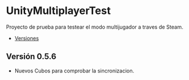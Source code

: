 # UnityMultiplayerTest
Proyecto de prueba para testear el modo multijugador a traves de Steam.

- [Versiones](https://github.com/Grabthesky/UnityMultiplayerTest/releases)

## Versión 0.5.6
- Nuevos Cubos para comprobar la sincronizacion.

<!--
## Versión 0.5.5
- Se puede sprintar pulsando la tecla [Shift].
- Nuevos Cubos para comprobar la sincronizacion.
- Añadido arbol de pruebas.

## Versión 0.5.4
- Se ha movido la lista de jugadores a un menu que se abre con la tecla [ESC].
- Añadido plataformas para spawnear cubos para testear la sincronizacion de objetos.
- Se ha añadido sonido a la hoguera y ajustado la distancia en la que se puede escuchar.

## Versión 0.5.3
- Solucionado problema con la camara de los personajes.

## Versión 0.5.2
- Solucionado problema por el cual al unirse al juego no cargaba la escena;
- Solucionado problema de sincronizacion.
- Solucionado problema por el cual no se veia a los otros jugadores.

## Versión 0.5.1
- Se puede mover el jugador, saltar y rotar la camara.

## Versión 0.5.0
- Cambiado todo el projecto por el definitivo.
- Menu principal con escena.
- Escena de juego creada con lsita de jugadores.
- FizzySteamworks 5.0.1.

## Versión 0.4.0
- Añadido mundo para poder jugar.

## Versión 0.3.0
- Se ha añadido el sistema "Ready".

## Versión 0.2.0
- Ahora se muestra una lista de las personas que se han unido en el lobby.

## Versión 0.1.0
- Se ha creado una escena con un boton para poder hacer de **Host**.
- Se puede invitar a traves de **Steam** para ello se debe añadir el juego a la libreria de esta.
-->